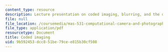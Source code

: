 ```yaml
---
content_type: resource
description: Lecture presentation on coded imaging, blurring, and the deblurring process.
file: null
file_location: /coursemedia/mas-531-computational-camera-and-photography-fall-2009/9b592453dcc851be79cee815b30cf508_MITMAS_531F09_lec11_1.pdf
file_type: application/pdf
resourcetype: Document
title: Coded imaging
uid: 9b592453-dcc8-51be-79ce-e815b30cf508
---
```

